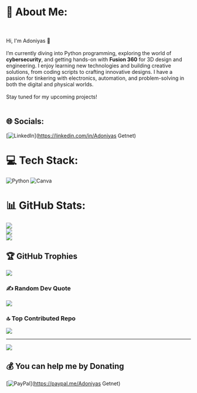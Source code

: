 # 💫 About Me:
<br><br> Hi, I'm Adoniyas 👋<br><br>I’m currently diving into Python programming, exploring the world of **cybersecurity**, and getting hands-on with **Fusion 360** for 3D design and engineering. I enjoy learning new technologies and building creative solutions, from coding scripts to crafting innovative designs. I have a passion for tinkering with electronics, automation, and problem-solving in both the digital and physical worlds.<br><br>Stay tuned for my upcoming projects!<br><br>


## 🌐 Socials:
[![LinkedIn](https://img.shields.io/badge/LinkedIn-%230077B5.svg?logo=linkedin&logoColor=white)](https://linkedin.com/in/Adoniyas Getnet) 

# 💻 Tech Stack:
![Python](https://img.shields.io/badge/python-3670A0?style=for-the-badge&logo=python&logoColor=ffdd54) ![Canva](https://img.shields.io/badge/Canva-%2300C4CC.svg?style=for-the-badge&logo=Canva&logoColor=white)
# 📊 GitHub Stats:
![](https://github-readme-stats.vercel.app/api?username=@3Tesla69&theme=dark&hide_border=false&include_all_commits=false&count_private=false)<br/>
![](https://github-readme-streak-stats.herokuapp.com/?user=@3Tesla69&theme=dark&hide_border=false)<br/>
![](https://github-readme-stats.vercel.app/api/top-langs/?username=@3Tesla69&theme=dark&hide_border=false&include_all_commits=false&count_private=false&layout=compact)

## 🏆 GitHub Trophies
![](https://github-profile-trophy.vercel.app/?username=@3Tesla69&theme=radical&no-frame=false&no-bg=true&margin-w=4)

### ✍️ Random Dev Quote
![](https://quotes-github-readme.vercel.app/api?type=horizontal&theme=radical)

### 🔝 Top Contributed Repo
![](https://github-contributor-stats.vercel.app/api?username=@3Tesla69&limit=5&theme=dark&combine_all_yearly_contributions=true)

---
[![](https://visitcount.itsvg.in/api?id=@3Tesla69&icon=0&color=0)](https://visitcount.itsvg.in)

  ## 💰 You can help me by Donating
  [![PayPal](https://img.shields.io/badge/PayPal-00457C?style=for-the-badge&logo=paypal&logoColor=white)](https://paypal.me/Adoniyas Getnet) 

  
<!-- Proudly created with GPRM ( https://gprm.itsvg.in ) -->
